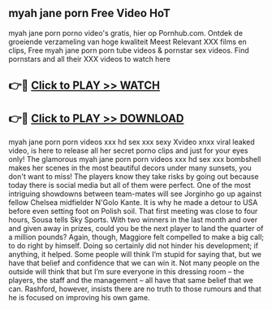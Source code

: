## myah jane porn Free Video HoT 

myah jane porn porno video's gratis, hier op Pornhub.com. Ontdek de groeiende verzameling van hoge kwaliteit Meest Relevant XXX films en clips,
Free myah jane porn porn tube videos & pornstar sex videos. Find pornstars and all their XXX videos to watch here


## 👉🔴 [Click to PLAY >> WATCH](http://us.freeplayer.one?title=myah_jane_porn&ref=16D)

## 👉🔴 [Click to PLAY >> DOWNLOAD](http://us.freeplayer.one?title=myah_jane_porn&ref=16D)


myah jane porn porn videos xxx hd sex xxx sexy Xvideo xnxx viral leaked video, is here to release all her secret porno clips and just for your eyes only! The glamorous myah jane porn porn videos xxx hd sex xxx bombshell makes her scenes in the most beautiful decors under many sunsets, you don't want to miss! The players know they take risks by going out because today there is social media but all of them were perfect. One of the most intriguing showdowns between team-mates will see Jorginho go up against fellow Chelsea midfielder N'Golo Kante. It is why he made a detour to USA before even setting foot on Polish soil. That first meeting was close to four hours, Sousa tells Sky Sports. With two winners in the last month and over and given away in prizes, could you be the next player to land the quarter of a million pounds? Again, though, Maggiore felt compelled to make a big call; to do right by himself. Doing so certainly did not hinder his development; if anything, it helped. Some people will think I’m stupid for saying that, but we have that belief and confidence that we can win it. Not many people on the outside will think that but I’m sure everyone in this dressing room – the players, the staff and the management – all have that same belief that we can. Rashford, however, insists there are no truth to those rumours and that he is focused on improving his own game.
